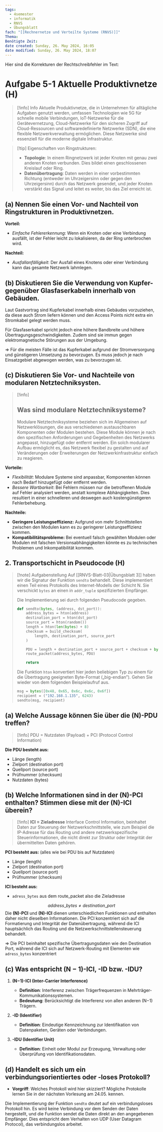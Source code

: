 ```yaml
---
tags:
  - 4semester
  - informatik
  - RNVS
  - Übungsblatt
fach: "[[Rechnernetze und Verteilte Systeme (RNVS)]]"
Thema: 
Benötigte Zeit:
date created: Sunday, 26. May 2024, 16:05
date modified: Sunday, 26. May 2024, 18:07
---
```


Hier sind die Korrekturen der Rechtschreibfehler im Text:

# Aufgabe 5-1 Aktuelle Produktivnetze (H)

>[!info] Info
>Aktuelle Produktivnetze, die in Unternehmen für alltägliche Aufgaben genutzt werden, umfassen Technologien wie 5G für schnelle mobile Verbindungen, IoT-Netzwerke für die Gerätevernetzung, Cloud-Netzwerke für den sicheren Zugriff auf Cloud-Ressourcen und softwaredefinierte Netzwerke (SDN), die eine flexible Netzwerkverwaltung ermöglichen. Diese Netzwerke sind essenziell für die moderne digitale Infrastruktur.

>[!tip] Eigenschaften von Ringstrukturen:
> - **Topologie**: In einem Ringnetzwerk ist jeder Knoten mit genau zwei anderen Knoten verbunden. Dies bildet einen geschlossenen Kreislauf oder Ring.
> - **Datenübertragung**: Daten werden in einer vorbestimmten Richtung (entweder im Uhrzeigersinn oder gegen den Uhrzeigersinn) durch das Netzwerk gesendet, und jeder Knoten verstärkt das Signal und leitet es weiter, bis das Ziel erreicht ist.

## (a) Nennen Sie einen Vor- und Nachteil von Ringstrukturen in Produktivnetzen.

**Vorteil:**
- *Einfache Fehlererkennung*: Wenn ein Knoten oder eine Verbindung ausfällt, ist der Fehler leicht zu lokalisieren, da der Ring unterbrochen wird.

**Nachteil:**
- *Ausfallanfälligkeit*: Der Ausfall eines Knotens oder einer Verbindung kann das gesamte Netzwerk lahmlegen.

## (b) Diskutieren Sie die Verwendung von Kupfer- gegenüber Glasfaserkabeln innerhalb von Gebäuden.

Laut Gastvortrag sind Kupferkabel innerhalb eines Gebäudes vorzuziehen, da diese auch Strom liefern können und den Access Points nicht extra ein Stromkabel gelegt werden muss.

Für Glasfaserkabel spricht jedoch eine höhere Bandbreite und höhere Übertragungsgeschwindigkeiten. Zudem sind sie immun gegen elektromagnetische Störungen aus der Umgebung.

$\Longrightarrow$ Für die meisten Fälle ist das Kupferkabel aufgrund der Stromversorgung und günstigeren Umsetzung zu bevorzugen. Es muss jedoch je nach Einsatzgebiet abgewogen werden, was zu bevorzugen ist.

## (c) Diskutieren Sie Vor- und Nachteile von modularen Netztechniksysten.

>[!info]
>## Was sind modulare Netztechniksysteme?
>
>Modulare Netztechniksysteme beziehen sich im Allgemeinen auf Netzwerklösungen, die aus verschiedenen austauschbaren Komponenten oder Modulen bestehen. Diese Module können je nach den spezifischen Anforderungen und Gegebenheiten des Netzwerks angepasst, hinzugefügt oder entfernt werden. Ein solch modularer Aufbau ermöglicht es, das Netzwerk flexibel zu gestalten und auf Veränderungen oder Erweiterungen der Netzwerkinfrastruktur einfach zu reagieren.

**Vorteile:**
- *Flexibilität*: Modulare Systeme sind anpassbar, Komponenten können nach Bedarf hinzugefügt oder entfernt werden.
- *Bessere Wartbarkeit*: Bei Fehlern müssen nur die betroffenen Module auf Fehler analysiert werden, anstatt komplexe Abhängigkeiten. Dies resultiert in einer schnelleren und deswegen auch kostengünstigeren Fehlerbehebung.

**Nachteile:**
- **Geringere Leistungseffizienz:** Aufgrund von mehr Schnittstellen zwischen den Modulen kann es zu geringerer Leistungseffizienz kommen.
- **Kompatibilitätsprobleme:** Bei eventuell falsch gewählten Modulen oder Modulen mit falschen Versionsabhängigkeiten könnte es zu technischen Problemen und Inkompatibilität kommen.



## 2. Transportschicht in Pseudocode (H)

>[!note] Aufgabenstellung
> Auf [[RNVS-Blatt-03|Übungsblatt 3]] haben wir die Signatur der Funktion `sendto` behandelt. 
> Diese implementiert einen Teil eines Protokolls des Internet-Modells der Schicht N. 
> Sie verschickt `bytes` an einen in `addr_tuple` spezifizierten Empfänger.
>
> Die Implementierung sei durch folgenden Pseudocode gegeben.
>
> ```python
> def sendto(bytes, (address, dst_port)):
>     address_bytes = hton(address)
>     destination_port = hton(dst_port)
>     source_port = hton(random())
>     length = hton(len(bytes) + 8)
>     checksum = build_checksum(
>         length, destination_port, source_port
>     )
>
>     PDU = length + destination_port + source_port + checksum + bytes
>     route_packet(address_bytes, PDU)
>
>     return
> ```
>
> Die Funktion `hton` konvertiert hier jeden beliebigen Typ zu einem für die Übertragung geeigneten Byte-Format („big-endian”). 
> Gehen Sie wieder von dem folgenden Beispielaufruf aus.
>
> ```python
> msg = bytes([0x48, 0x65, 0x6c, 0x6c, 0x6f])
> recipient = ("192.168.1.135", 6243)
> sendto(msg, recipient)
> ```

## (a) Welche Aussage können Sie über die (N)-PDU treffen?

>[!info] 
>PDU = Nutzdaten (Payload) + PCI (Protocol Control Information)

**Die PDU besteht aus:**
- Länge (length)
- Zielport (destination port)
- Quellport (source port)
- Prüfnummer (checksum)
- Nutzdaten (bytes)

## (b) Welche Informationen sind in der (N)-PCI enthalten? Stimmen diese mit der (N)-ICI überein?

>[!info] 
>**ICI = Zieladresse**
>Interface Control Information, beinhaltet Daten zur Steuerung der Netzwerkschnittstelle, wie zum Beispiel die IP-Adresse für das Routing und andere netzwerkspezifische Steuerinformationen, die nicht direkt zur Struktur oder Integrität der übermittelten Daten gehören.

**PCI besteht aus:** (alles wie bei PDU bis auf Nutzdaten)
- Länge (length)
- Zielport (destination port)
- Quellport (source port)
- Prüfnummer (checksum)

**ICI besteht aus:**
- `adress_bytes` aus dem route_packet also die Zieladresse

$$
address\_{bytes}\neq destination\_port
$$
Die **(N)-PCI** und **(N)-ICI** dienen unterschiedlichen Funktionen und enthalten daher nicht dieselben Informationen. Die PCI konzentriert sich auf die Formatierung und Integrität der Datenübertragung, während die ICI hauptsächlich das Routing und die Netzwerkschnittstellensteuerung behandelt.

$\Longrightarrow$ Die PCI beinhaltet spezifische Übertragungsdaten wie den Destination Port, während die ICI sich auf Netzwerk-Routing mit Elementen wie `adress_bytes` konzentriert

## (c) Was entspricht (N − 1)-ICI, -ID bzw. -IDU?

1. **(N−1)-ICI (Inter-Carrier Interference)**
   - **Definition**: Interferenz zwischen Trägerfrequenzen in Mehrträger-Kommunikationssystemen.
   - **Bedeutung**: Berücksichtigt die Interferenz von allen anderen (N−1) Trägern.

2. **-ID (Identifier)**
   - **Definition**: Eindeutige Kennzeichnung zur Identifikation von Datenpaketen, Geräten oder Verbindungen.

3. **-IDU (Identifier Unit)**
   - **Definition**: Einheit oder Modul zur Erzeugung, Verwaltung oder Überprüfung von Identifikationsdaten.


## (d) Handelt es sich um ein verbindungsorientiertes oder -loses Protokoll?
- **Vorgriff**: Welches Protokoll wird hier skizziert? Mögliche Protokolle lernen Sie in der nächsten Vorlesung am 24.05. kennen.

Die Implementierung der Funktion `sendto` deutet auf ein verbindungsloses Protokoll hin. Es wird keine Verbindung vor dem Senden der Daten hergestellt, und die Funktion sendet die Daten direkt an den angegebenen Empfänger. Dies entspricht dem Verhalten von UDP (User Datagram Protocol), das verbindungslos arbeitet.